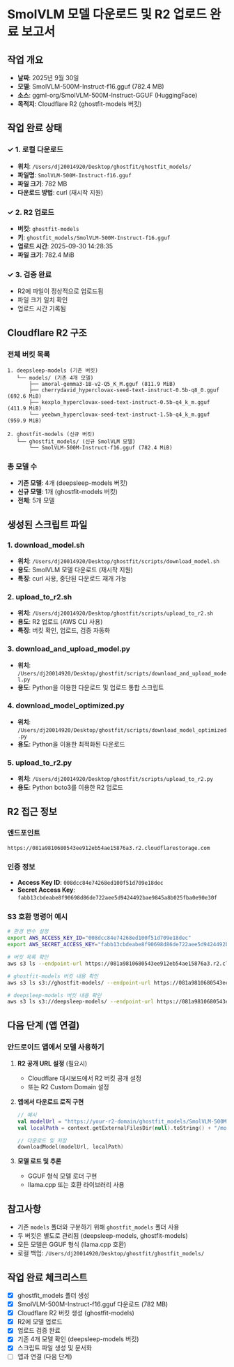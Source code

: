 # SmolVLM 모델 다운로드 및 R2 업로드 완료 보고서

## 작업 개요
- **날짜**: 2025년 9월 30일
- **모델**: SmolVLM-500M-Instruct-f16.gguf (782.4 MB)
- **소스**: ggml-org/SmolVLM-500M-Instruct-GGUF (HuggingFace)
- **목적지**: Cloudflare R2 (ghostfit-models 버킷)

## 작업 완료 상태

### ✓ 1. 로컬 다운로드
- **위치**: `/Users/dj20014920/Desktop/ghostfit/ghostfit_models/`
- **파일명**: `SmolVLM-500M-Instruct-f16.gguf`
- **파일 크기**: 782 MB
- **다운로드 방법**: curl (재시작 지원)

### ✓ 2. R2 업로드
- **버킷**: `ghostfit-models`
- **키**: `ghostfit_models/SmolVLM-500M-Instruct-f16.gguf`
- **업로드 시간**: 2025-09-30 14:28:35
- **파일 크기**: 782.4 MiB

### ✓ 3. 검증 완료
- R2에 파일이 정상적으로 업로드됨
- 파일 크기 일치 확인
- 업로드 시간 기록됨

## Cloudflare R2 구조

### 전체 버킷 목록
```
1. deepsleep-models (기존 버킷)
   └── models/ (기존 4개 모델)
       ├── amoral-gemma3-1B-v2-Q5_K_M.gguf (811.9 MiB)
       ├── cherrydavid_hyperclovax-seed-text-instruct-0.5b-q8_0.gguf (692.6 MiB)
       ├── kexplo_hyperclovax-seed-text-instruct-0.5b-q4_k_m.gguf (411.9 MiB)
       └── yeebwn_hyperclovax-seed-text-instruct-1.5b-q4_k_m.gguf (959.9 MiB)

2. ghostfit-models (신규 버킷)
   └── ghostfit_models/ (신규 SmolVLM 모델)
       └── SmolVLM-500M-Instruct-f16.gguf (782.4 MiB)
```

### 총 모델 수
- **기존 모델**: 4개 (deepsleep-models 버킷)
- **신규 모델**: 1개 (ghostfit-models 버킷)
- **전체**: 5개 모델

## 생성된 스크립트 파일

### 1. download_model.sh
- **위치**: `/Users/dj20014920/Desktop/ghostfit/scripts/download_model.sh`
- **용도**: SmolVLM 모델 다운로드 (재시작 지원)
- **특징**: curl 사용, 중단된 다운로드 재개 가능

### 2. upload_to_r2.sh
- **위치**: `/Users/dj20014920/Desktop/ghostfit/scripts/upload_to_r2.sh`
- **용도**: R2 업로드 (AWS CLI 사용)
- **특징**: 버킷 확인, 업로드, 검증 자동화

### 3. download_and_upload_model.py
- **위치**: `/Users/dj20014920/Desktop/ghostfit/scripts/download_and_upload_model.py`
- **용도**: Python을 이용한 다운로드 및 업로드 통합 스크립트

### 4. download_model_optimized.py
- **위치**: `/Users/dj20014920/Desktop/ghostfit/scripts/download_model_optimized.py`
- **용도**: Python을 이용한 최적화된 다운로드

### 5. upload_to_r2.py
- **위치**: `/Users/dj20014920/Desktop/ghostfit/scripts/upload_to_r2.py`
- **용도**: Python boto3를 이용한 R2 업로드

## R2 접근 정보

### 엔드포인트
```
https://081a9810680543ee912eb54ae15876a3.r2.cloudflarestorage.com
```

### 인증 정보
- **Access Key ID**: `008dcc84e74268ed100f51d709e18dec`
- **Secret Access Key**: `fabb13cbdeabe8f90698d86de722aee5d9424492bae9845a8b025fba0e90e30f`

### S3 호환 명령어 예시
```bash
# 환경 변수 설정
export AWS_ACCESS_KEY_ID="008dcc84e74268ed100f51d709e18dec"
export AWS_SECRET_ACCESS_KEY="fabb13cbdeabe8f90698d86de722aee5d9424492bae9845a8b025fba0e90e30f"

# 버킷 목록 확인
aws s3 ls --endpoint-url https://081a9810680543ee912eb54ae15876a3.r2.cloudflarestorage.com

# ghostfit-models 버킷 내용 확인
aws s3 ls s3://ghostfit-models/ --endpoint-url https://081a9810680543ee912eb54ae15876a3.r2.cloudflarestorage.com --recursive --human-readable

# deepsleep-models 버킷 내용 확인
aws s3 ls s3://deepsleep-models/ --endpoint-url https://081a9810680543ee912eb54ae15876a3.r2.cloudflarestorage.com --recursive --human-readable
```

## 다음 단계 (앱 연결)

### 안드로이드 앱에서 모델 사용하기
1. **R2 공개 URL 설정** (필요시)
   - Cloudflare 대시보드에서 R2 버킷 공개 설정
   - 또는 R2 Custom Domain 설정

2. **앱에서 다운로드 로직 구현**
   ```kotlin
   // 예시
   val modelUrl = "https://your-r2-domain/ghostfit_models/SmolVLM-500M-Instruct-f16.gguf"
   val localPath = context.getExternalFilesDir(null).toString() + "/models/"
   
   // 다운로드 및 저장
   downloadModel(modelUrl, localPath)
   ```

3. **모델 로드 및 추론**
   - GGUF 형식 모델 로더 구현
   - llama.cpp 또는 호환 라이브러리 사용

## 참고사항

- 기존 `models` 폴더와 구분하기 위해 `ghostfit_models` 폴더 사용
- 두 버킷은 별도로 관리됨 (deepsleep-models, ghostfit-models)
- 모든 모델은 GGUF 형식 (llama.cpp 호환)
- 로컬 백업: `/Users/dj20014920/Desktop/ghostfit/ghostfit_models/`

## 작업 완료 체크리스트

- [x] ghostfit_models 폴더 생성
- [x] SmolVLM-500M-Instruct-f16.gguf 다운로드 (782 MB)
- [x] Cloudflare R2 버킷 생성 (ghostfit-models)
- [x] R2에 모델 업로드
- [x] 업로드 검증 완료
- [x] 기존 4개 모델 확인 (deepsleep-models 버킷)
- [x] 스크립트 파일 생성 및 문서화
- [ ] 앱과 연결 (다음 단계)
